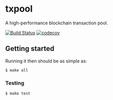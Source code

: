 # txpool

A high-performance blockchain transaction pool.

[![Build Status](https://circleci.com/gh/DSiSc/txpool/tree/master.svg?style=shield)](https://circleci.com/gh/DSiSc/txpool/tree/master)
[![codecov](https://codecov.io/gh/DSiSc/txpool/branch/master/graph/badge.svg)](https://codecov.io/gh/DSiSc/txpool)

## Getting started

Running it then should be as simple as:

```
$ make all
```

### Testing

```
$ make test
```

